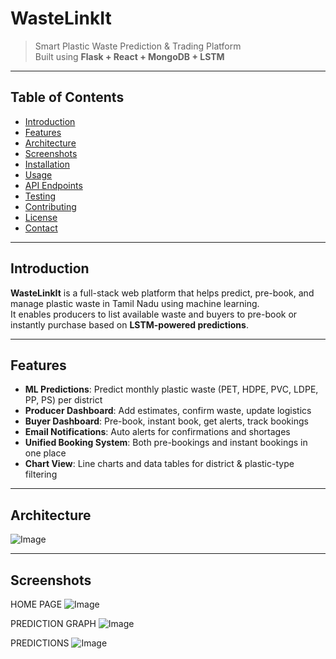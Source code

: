 #  WasteLinkIt

> Smart Plastic Waste Prediction & Trading Platform  
> Built using **Flask + React + MongoDB + LSTM**

---

##  Table of Contents
- [Introduction](#introduction)
- [Features](#features)
- [Architecture](#architecture)
- [Screenshots](#screenshots)
- [Installation](#installation)
- [Usage](#usage)
- [API Endpoints](#api-endpoints)
- [Testing](#testing)
- [Contributing](#contributing)
- [License](#license)
- [Contact](#contact)

---

##  Introduction

**WasteLinkIt** is a full-stack web platform that helps predict, pre-book, and manage plastic waste in Tamil Nadu using machine learning.  
It enables producers to list available waste and buyers to pre-book or instantly purchase based on **LSTM-powered predictions**.

---

##  Features

-  **ML Predictions**: Predict monthly plastic waste (PET, HDPE, PVC, LDPE, PP, PS) per district
-  **Producer Dashboard**: Add estimates, confirm waste, update logistics
-  **Buyer Dashboard**: Pre-book, instant book, get alerts, track bookings
-  **Email Notifications**: Auto alerts for confirmations and shortages
-  **Unified Booking System**: Both pre-bookings and instant bookings in one place
-  **Chart View**: Line charts and data tables for district & plastic-type filtering

---

##  Architecture

![Image](https://github.com/user-attachments/assets/e4e6e067-2e28-4f8f-b133-2ad6bfd9b2d1)

---

##  Screenshots

HOME PAGE
![Image](https://github.com/user-attachments/assets/29501641-e903-43b9-8f5e-b7b981c78cdb)

PREDICTION GRAPH
![Image](https://github.com/user-attachments/assets/4841c8b5-3a25-445c-a07a-f7e200fa10b4)

PREDICTIONS
![Image](https://github.com/user-attachments/assets/8b571d52-e2a1-42c6-a076-e03c2310ff5e)

